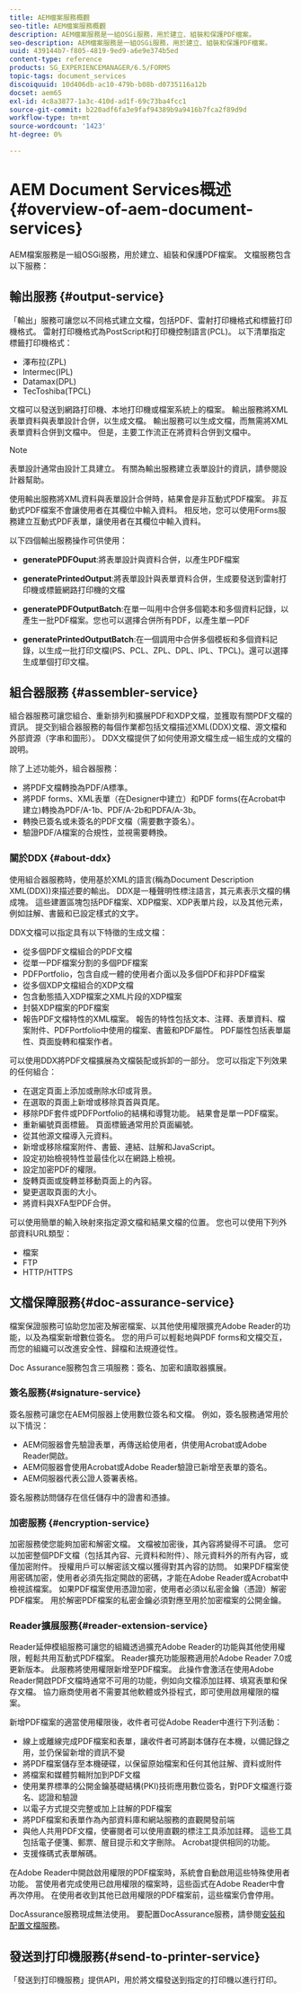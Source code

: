 ```yaml
---
title: AEM檔案服務概觀
seo-title: AEM檔案服務概觀
description: AEM檔案服務是一組OSGi服務，用於建立、組裝和保護PDF檔案。
seo-description: AEM檔案服務是一組OSGi服務，用於建立、組裝和保護PDF檔案。
uuid: 439144b7-f805-4819-9ed9-a6e9e374b5ed
content-type: reference
products: SG_EXPERIENCEMANAGER/6.5/FORMS
topic-tags: document_services
discoiquuid: 10d406db-ac10-479b-b08b-d0735116a12b
docset: aem65
exl-id: 4c8a3877-1a3c-410d-ad1f-69c73ba4fcc1
source-git-commit: b220adf6fa3e9faf94389b9a9416b7fca2f89d9d
workflow-type: tm+mt
source-wordcount: '1423'
ht-degree: 0%

---
```


# AEM Document Services概述{#overview-of-aem-document-services}

AEM檔案服務是一組OSGi服務，用於建立、組裝和保護PDF檔案。 文檔服務包含以下服務：

## 輸出服務 {#output-service}

「輸出」服務可讓您以不同格式建立文檔，包括PDF、雷射打印機格式和標籤打印機格式。 雷射打印機格式為PostScript和打印機控制語言(PCL)。 以下清單指定標籤打印機格式：

* 澤布拉(ZPL)
* Intermec(IPL)
* Datamax(DPL)
* TecToshiba(TPCL)

文檔可以發送到網路打印機、本地打印機或檔案系統上的檔案。 輸出服務將XML表單資料與表單設計合併，以生成文檔。 輸出服務可以生成文檔，而無需將XML表單資料合併到文檔中。 但是，主要工作流正在將資料合併到文檔中。

>[!NOTE]
>
>表單設計通常由設計工具建立。 有關為輸出服務建立表單設計的資訊，請參閱設計器幫助。

使用輸出服務將XML資料與表單設計合併時，結果會是非互動式PDF檔案。 非互動式PDF檔案不會讓使用者在其欄位中輸入資料。 相反地，您可以使用Forms服務建立互動式PDF表單，讓使用者在其欄位中輸入資料。

以下四個輸出服務操作可供使用：

* **generatePDFOuput**:將表單設計與資料合併，以產生PDF檔案
* **generatePrintedOutput**:將表單設計與表單資料合併，生成要發送到雷射打印機或標籤網路打印機的文檔

* **generatePDFOutputBatch**:在單一叫用中合併多個範本和多個資料記錄，以產生一批PDF檔案。您也可以選擇合併所有PDF，以產生單一PDF
* **generatePrintedOutputBatch**:在一個調用中合併多個模板和多個資料記錄，以生成一批打印文檔(PS、PCL、ZPL、DPL、IPL、TPCL)。還可以選擇生成單個打印文檔。

## 組合器服務 {#assembler-service}

組合器服務可讓您組合、重新排列和擴展PDF和XDP文檔，並獲取有關PDF文檔的資訊。 提交到組合器服務的每個作業都包括文檔描述XML(DDX)文檔、源文檔和外部資源（字串和圖形）。 DDX文檔提供了如何使用源文檔生成一組生成的文檔的說明。

除了上述功能外，組合器服務：

* 將PDF文檔轉換為PDF/A標準。
* 將PDF forms、XML表單（在Designer中建立）和PDF forms(在Acrobat中建立)轉換為PDF/A-1b、PDF/A-2b和PDFA/A-3b。
* 轉換已簽名或未簽名的PDF文檔（需要數字簽名）。
* 驗證PDF/A檔案的合規性，並視需要轉換。

### 關於DDX {#about-ddx}

使用組合器服務時，使用基於XML的語言(稱為Document Description XML(DDX))來描述要的輸出。 DDX是一種聲明性標注語言，其元素表示文檔的構成塊。 這些建置區塊包括PDF檔案、XDP檔案、XDP表單片段，以及其他元素，例如註解、書籤和已設定樣式的文字。

DDX文檔可以指定具有以下特徵的生成文檔：

* 從多個PDF文檔組合的PDF文檔
* 從單一PDF檔案分割的多個PDF檔案
* PDFPortfolio，包含自成一體的使用者介面以及多個PDF和非PDF檔案
* 從多個XDP文檔組合的XDP文檔
* 包含動態插入XDP檔案之XML片段的XDP檔案
* 封裝XDP檔案的PDF檔案
* 報告PDF文檔特性的XML檔案。 報告的特性包括文本、注釋、表單資料、檔案附件、PDFPortfolio中使用的檔案、書籤和PDF屬性。 PDF屬性包括表單屬性、頁面旋轉和檔案作者。

可以使用DDX將PDF文檔擴展為文檔裝配或拆卸的一部分。 您可以指定下列效果的任何組合：

* 在選定頁面上添加或刪除水印或背景。
* 在選取的頁面上新增或移除頁首與頁尾。
* 移除PDF套件或PDFPortfolio的結構和導覽功能。 結果會是單一PDF檔案。
* 重新編號頁面標籤。 頁面標籤通常用於頁面編號。
* 從其他源文檔導入元資料。
* 新增或移除檔案附件、書籤、連結、註解和JavaScript。
* 設定初始檢視特性並最佳化以在網路上檢視。
* 設定加密PDF的權限。
* 旋轉頁面或旋轉並移動頁面上的內容。
* 變更選取頁面的大小。
* 將資料與XFA型PDF合併。

可以使用簡單的輸入映射來指定源文檔和結果文檔的位置。 您也可以使用下列外部資料URL類型：

* 檔案
* FTP
* HTTP/HTTPS

## 文檔保障服務{#doc-assurance-service}

檔案保證服務可協助您加密及解密檔案、以其他使用權限擴充Adobe Reader的功能，以及為檔案新增數位簽名。 您的用戶可以輕鬆地與PDF forms和文檔交互，而您的組織可以改進安全性、歸檔和法規遵從性。

Doc Assurance服務包含三項服務：簽名、加密和讀取器擴展。

### 簽名服務{#signature-service}

簽名服務可讓您在AEM伺服器上使用數位簽名和文檔。 例如，簽名服務通常用於以下情況：

* AEM伺服器會先驗證表單，再傳送給使用者，供使用Acrobat或Adobe Reader開啟。
* AEM伺服器會使用Acrobat或Adobe Reader驗證已新增至表單的簽名。
* AEM伺服器代表公證人簽署表格。

簽名服務訪問儲存在信任儲存中的證書和憑據。

### 加密服務 {#encryption-service}

加密服務使您能夠加密和解密文檔。 文檔被加密後，其內容將變得不可讀。 您可以加密整個PDF文檔（包括其內容、元資料和附件）、除元資料外的所有內容，或僅加密附件。 授權用戶可以解密該文檔以獲得對其內容的訪問。 如果PDF檔案使用密碼加密，使用者必須先指定開啟的密碼，才能在Adobe Reader或Acrobat中檢視該檔案。 如果PDF檔案使用憑證加密，使用者必須以私密金鑰（憑證）解密PDF檔案。 用於解密PDF檔案的私密金鑰必須對應至用於加密檔案的公開金鑰。

### Reader擴展服務{#reader-extension-service}

Reader延伸模組服務可讓您的組織透過擴充Adobe Reader的功能與其他使用權限，輕鬆共用互動式PDF檔案。 Reader擴充功能服務適用於Adobe Reader 7.0或更新版本。 此服務將使用權限新增至PDF檔案。 此操作會激活在使用Adobe Reader開啟PDF文檔時通常不可用的功能，例如向文檔添加註釋、填寫表單和保存文檔。 協力廠商使用者不需要其他軟體或外掛程式，即可使用啟用權限的檔案。

新增PDF檔案的適當使用權限後，收件者可從Adobe Reader中進行下列活動：

* 線上或離線完成PDF檔案和表單，讓收件者可將副本儲存在本機，以備記錄之用，並仍保留新增的資訊不變
* 將PDF檔案儲存至本機硬碟，以保留原始檔案和任何其他註解、資料或附件
* 將檔案和媒體剪輯附加到PDF文檔
* 使用業界標準的公開金鑰基礎結構(PKI)技術應用數位簽名，對PDF文檔進行簽名、認證和驗證
* 以電子方式提交完整或加上註解的PDF檔案
* 將PDF檔案和表單作為內部資料庫和網站服務的直觀開發前端
* 與他人共用PDF文檔，使審閱者可以使用直觀的標注工具添加註釋。 這些工具包括電子便箋、郵票、醒目提示和文字刪除。 Acrobat提供相同的功能。
* 支援條碼式表單解碼。

在Adobe Reader中開啟啟用權限的PDF檔案時，系統會自動啟用這些特殊使用者功能。 當使用者完成使用已啟用權限的檔案時，這些函式在Adobe Reader中會再次停用。 在使用者收到其他已啟用權限的PDF檔案前，這些檔案仍會停用。

DocAssurance服務現成無法使用。 要配置DocAssurance服務，請參閱[安裝和配置文檔服務](../../forms/using/install-configure-document-services.md)。

## 發送到打印機服務{#send-to-printer-service}

「發送到打印機服務」提供API，用於將文檔發送到指定的打印機以進行打印。
